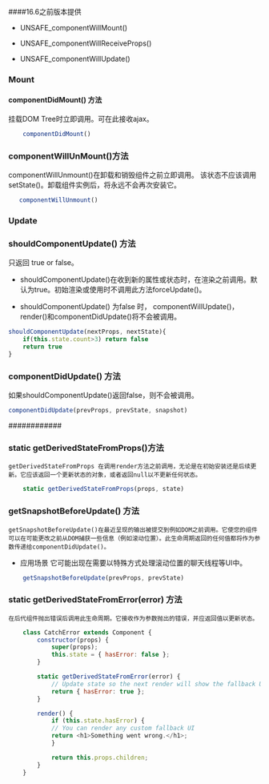 
####16.6之前版本提供 

- UNSAFE_componentWillMount() 

- UNSAFE_componentWillReceiveProps()

- UNSAFE_componentWillUpdate()


###  Mount

#### componentDidMount() 方法
挂载DOM Tree时立即调用。可在此接收ajax。
```js
    componentDidMount()
```
### componentWillUnMount()方法
componentWillUnmount()在卸载和销毁组件之前立即调用。
该状态不应该调用setState()。卸载组件实例后，将永远不会再次安装它。

``` js
   componentWillUnmount()
```

### Update

### shouldComponentUpdate() 方法 
只返回 true or false。

- shouldComponentUpdate()在收到新的属性或状态时，在渲染之前调用。默认为true。初始渲染或使用时不调用此方法forceUpdate()。

- shouldComponentUpdate() 为false 时， componentWillUpdate()，render()和componentDidUpdate()将不会被调用。


```js
shouldComponentUpdate(nextProps, nextState){
    if(this.state.count>3) return false
    return true
}

```

### componentDidUpdate() 方法
如果shouldComponentUpdate()返回false，则不会被调用。

```js
componentDidUpdate(prevProps, prevState, snapshot)
```

############ 

### static getDerivedStateFromProps()方法
    getDerivedStateFromProps 在调用render方法之前调用，无论是在初始安装还是后续更新。它应该返回一个更新状态的对象，或者返回null以不更新任何状态。
```js
    static getDerivedStateFromProps(props, state)
```

### getSnapshotBeforeUpdate() 方法
    getSnapshotBeforeUpdate()在最近呈现的输出被提交到例如DOM之前调用。它使您的组件可以在可能更改之前从DOM捕获一些信息（例如滚动位置）。此生命周期返回的任何值都将作为参数传递给componentDidUpdate()。

- 应用场景
它可能出现在需要以特殊方式处理滚动位置的聊天线程等UI中。

```js
    getSnapshotBeforeUpdate(prevProps, prevState)
```

### static getDerivedStateFromError(error) 方法
    在后代组件抛出错误后调用此生命周期。它接收作为参数抛出的错误，并应返回值以更新状态。
```js
    class CatchError extends Component {
        constructor(props) {
            super(props);
            this.state = { hasError: false };
        }

        static getDerivedStateFromError(error) {
            // Update state so the next render will show the fallback UI.
            return { hasError: true };
        }

        render() {
            if (this.state.hasError) {
            // You can render any custom fallback UI
            return <h1>Something went wrong.</h1>;
            }

            return this.props.children; 
        }
    }
```



